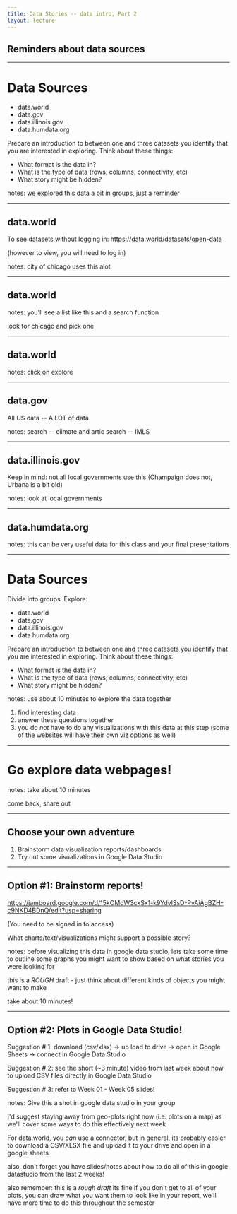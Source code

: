 ```yaml
---
title: Data Stories -- data intro, Part 2
layout: lecture
---
```


## Reminders about data sources

---

# Data Sources

 * data.world
 * data.gov
 * data.illinois.gov
 * data.humdata.org

Prepare an introduction to between one and three datasets you identify that you
are interested in exploring.  Think about these things:

 * What format is the data in?
 * What is the type of data (rows, columns, connectivity, etc)
 * What story might be hidden?

notes:
we explored this data a bit in groups, just a reminder

---

## data.world

To see datasets without logging in: https://data.world/datasets/open-data

(however to view, you will need to log in)

notes:
city of chicago uses this alot

---

## data.world

<!-- .slide: data-background-image="images/dataworld1.png" data-background-size="auto 85%" data-background-position="right 50% bottom 50%" aria-label="[Contents of data.world/datasets/open-data]" -->

notes:
you'll see a list like this and a search function

look for chicago and pick one

---

## data.world

<!-- .slide: data-background-image="images/dataworld2.png" data-background-size="auto 85%" data-background-position="right 50% bottom 50%" aria-label="[Data view of Chicago City Council Votes and highlight on Explore this dataset button. Click this button for more info.]" -->

notes:
click on explore

---

## data.gov

All US data -- A LOT of data.

notes:
search -- climate and artic
search -- IMLS

---

## data.illinois.gov

Keep in mind: not all local governments use this (Champaign does not, Urbana is a bit old)

<!-- .slide: data-background-image="images/dataillinoisgov.png" data-background-size="auto 65%" data-background-position="right 50% bottom 50%" aria-label="[Looking at the contents of data.illinois.gov/group/local-government]" -->

notes: 
look at local governments

---

## data.humdata.org

<!-- .slide: data-background-image="images/datahumdata.png" data-background-size="auto 75%" data-background-position="right 50% bottom 50%" aria-label="[The webpage data.humdata.org/dataset]" -->

notes:
this can be very useful data for this class and your final presentations

---

# Data Sources

Divide into groups.  Explore:

 * data.world
 * data.gov
 * data.illinois.gov
 * data.humdata.org

Prepare an introduction to between one and three datasets you identify that you
are interested in exploring.  Think about these things:

 * What format is the data in?
 * What is the type of data (rows, columns, connectivity, etc)
 * What story might be hidden?

notes:
use about 10 minutes to explore the data together

1. find interesting data
1. answer these questions together
1. you do *not* have to do any visualizations with this data at this step (some of the websites will have their own viz options as well)

---

# Go explore data webpages!

notes:
take about 10 minutes

come back, share out

---

## Choose your own adventure

1. Brainstorm data visualization reports/dashboards
2. Try out some visualizations in Google Data Studio

---

## Option #1: Brainstorm reports!

https://jamboard.google.com/d/15kOMdW3cxSx1-k9YdvlSsD-PvAiAgBZH-c9NKD4BDnQ/edit?usp=sharing

(You need to be signed in to access)

What charts/text/visualizations might support a possible story?

notes:
before visualizing this data in google data studio, lets take some time to outline some graphs you might want to show based on what stories you were looking for

this is a *ROUGH* draft - just think about different kinds of objects you might want to make

take about 10 minutes!

---

## Option #2: Plots in Google Data Studio!

Suggestion \# 1: download (csv/xlsx) $\rightarrow$ up load to drive $\rightarrow$ open in Google Sheets $\rightarrow$ connect in Google Data Studio

Suggestion \# 2: see the short (~3 minute) video from last week about how to upload CSV files directly in Google Data Studio

Suggestion \# 3: refer to Week 01 - Week 05 slides!


notes:
Give this a shot in google data studio in your group

I'd suggest staying away from geo-plots right now (i.e. plots on a map) as we'll cover some ways to do this effectively next week

For data.world, you *can* use a connector, but in general, its probably easier to download a CSV/XLSX file and upload it to your drive and open in a google sheets

also, don't forget you have slides/notes about how to do all of this in google datastudio from the last 2 weeks!

also remember: this is a *rough draft* its fine if you don't get to all of your plots, you can draw what you want them to look like in your report, we'll have more time to do this throughout the semester
